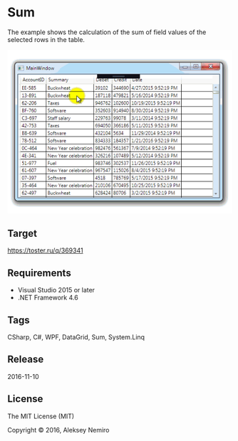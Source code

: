 ﻿# Sum

The example shows the calculation of the sum of field values of the selected rows in the table.

![Preview](preview.gif)

## Target

https://toster.ru/q/369341

## Requirements

* Visual Studio 2015 or later
* .NET Framework 4.6

## Tags 

CSharp, C#, WPF, DataGrid, Sum, System.Linq

## Release

2016-11-10

## License

The MIT License (MIT)

Copyright © 2016, Aleksey Nemiro